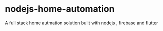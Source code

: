 # nodejs-home-automation
A full stack home autmation solution built with nodejs , firebase and flutter
